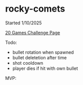 # rocky-comets

Started 1/10/2025

[20 Games Challenge Page](https://20_games_challenge.gitlab.io/games/asteroids/)

Todo:

- bullet rotation when spawned
- bullet deletetion after time
- shot cooldown
- player dies if hit with own bullet


MVP:
